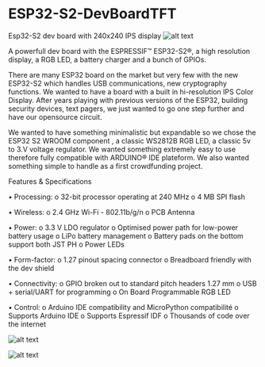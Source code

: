 # ESP32-S2-DevBoardTFT
Esp32-S2 dev board with 240x240 IPS display
![alt text](https://github.com/ccadic/ESP32-S2-DevBoardTFT/blob/master/photo-gallery/eldiablo2s.JPG)


A powerfull dev board with the ESPRESSIF™ ESP32-S2®, a high resolution display, a RGB LED, a battery charger and a bunch of GPIOs.

There are many ESP32 board on the market but very few with the new ESP32-S2 which handles USB communications, new cryptography functions. We wanted to have a board with a built in hi-resolution IPS Color Display. After years playing with previous versions of the ESP32, building security devices, text pagers, we just wanted to go one step further and have our opensource circuit.

We wanted to have something minimalistic but expandable so we chose the ESP32 S2 WROOM component , a classic WS2812B RGB LED, a classic 5v to 3.V voltage regulator. 
We wanted something extremely easy to use therefore fully compatible with ARDUINO® IDE plateform.  We also wanted something simple to handle as a first crowdfunding project. 

Features & Specifications

•	Processing:
    o	32-bit processor operating at 240 MHz
    o	4 MB SPI flash

•	Wireless:
    o	2.4 GHz Wi-Fi - 802.11b/g/n
    o	PCB Antenna

•	Power:
    o	3.3 V LDO regulator
    o	Optimised power path for low-power battery usage
    o	LiPo battery management
    o	Battery pads on the bottom support both JST PH 
    o	Power LEDs

•	Form-factor:
    o	1.27 pinout spacing connector
    o	Breadboard friendly with the dev shield

•	Connectivity:
    o	GPIO broken out to standard pitch headers 1.27 mm
    o	USB + serial/UART for programming
    o	On Board Programmable RGB LED

•	Control:
    o	Arduino IDE compatibility and MicroPython compatibilité
    o	Supports Arduino IDE
    o	Supports Espressif IDF
    o	Thousands of code over the internet

![alt text](https://github.com/ccadic/ESP32-S2-DevBoardTFT/blob/master/photo-gallery/esp32s2w1.jpg)


![alt text](https://github.com/ccadic/ESP32-S2-DevBoardTFT/blob/master/photo-gallery/technical%2034.jpg)

